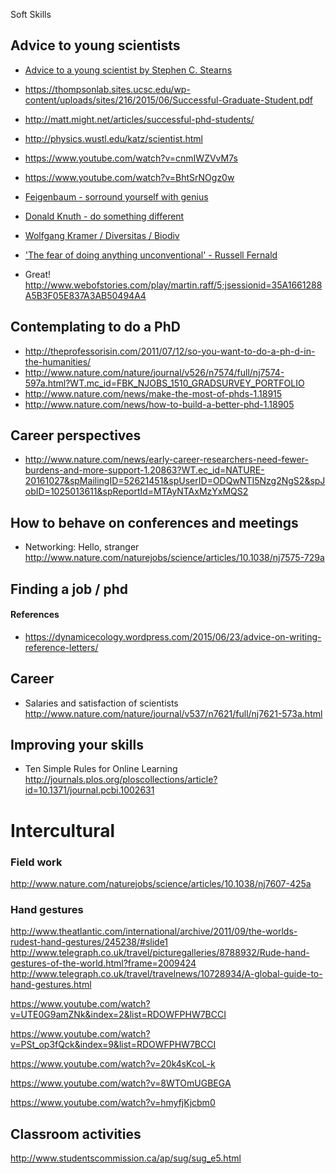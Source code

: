 Soft Skills



## Advice to young scientists


* [Advice to a young scientist by Stephen C. Stearns](http://www.infectionimmunity.nl/documents/Stearns%20Advice%20Young%20Scientist.pdf)
* https://thompsonlab.sites.ucsc.edu/wp-content/uploads/sites/216/2015/06/Successful-Graduate-Student.pdf
* http://matt.might.net/articles/successful-phd-students/
* http://physics.wustl.edu/katz/scientist.html

* https://www.youtube.com/watch?v=cnmIWZVvM7s
* https://www.youtube.com/watch?v=BhtSrNOgz0w

* [Feigenbaum - sorround yourself with genius](https://www.youtube.com/watch?v=YIjxMkcyofQ)

* [Donald Knuth - do something different](https://www.youtube.com/watch?v=75Ju0eM5T2c)

* [Wolfgang Kramer / Diversitas / Biodiv](https://www.youtube.com/watch?v=_pS17unanaE)

* ['The fear of doing anything unconventional' - Russell Fernald ](https://www.youtube.com/watch?v=LzTDcW2Yons)

* Great! http://www.webofstories.com/play/martin.raff/5;jsessionid=35A1661288A5B3F05E837A3AB50494A4

## Contemplating to do a PhD 

* http://theprofessorisin.com/2011/07/12/so-you-want-to-do-a-ph-d-in-the-humanities/
* http://www.nature.com/nature/journal/v526/n7574/full/nj7574-597a.html?WT.mc_id=FBK_NJOBS_1510_GRADSURVEY_PORTFOLIO
* http://www.nature.com/news/make-the-most-of-phds-1.18915
* http://www.nature.com/news/how-to-build-a-better-phd-1.18905


## Career perspectives 

* http://www.nature.com/news/early-career-researchers-need-fewer-burdens-and-more-support-1.20863?WT.ec_id=NATURE-20161027&spMailingID=52621451&spUserID=ODQwNTI5Nzg2NgS2&spJobID=1025013611&spReportId=MTAyNTAxMzYxMQS2



## How to behave on conferences and meetings 

* Networking: Hello, stranger http://www.nature.com/naturejobs/science/articles/10.1038/nj7575-729a



## Finding a job / phd


#### References

* https://dynamicecology.wordpress.com/2015/06/23/advice-on-writing-reference-letters/

## Career 

* Salaries and satisfaction of scientists http://www.nature.com/nature/journal/v537/n7621/full/nj7621-573a.html


## Improving your skills


* Ten Simple Rules for Online Learning http://journals.plos.org/ploscollections/article?id=10.1371/journal.pcbi.1002631



# Intercultural 

### Field work 

http://www.nature.com/naturejobs/science/articles/10.1038/nj7607-425a



### Hand gestures

http://www.theatlantic.com/international/archive/2011/09/the-worlds-rudest-hand-gestures/245238/#slide1
http://www.telegraph.co.uk/travel/picturegalleries/8788932/Rude-hand-gestures-of-the-world.html?frame=2009424
http://www.telegraph.co.uk/travel/travelnews/10728934/A-global-guide-to-hand-gestures.html

https://www.youtube.com/watch?v=UTE0G9amZNk&index=2&list=RDOWFPHW7BCCI

https://www.youtube.com/watch?v=PSt_op3fQck&index=9&list=RDOWFPHW7BCCI

https://www.youtube.com/watch?v=20k4sKcoL-k

https://www.youtube.com/watch?v=8WTOmUGBEGA

https://www.youtube.com/watch?v=hmyfjKjcbm0


## Classroom activities

http://www.studentscommission.ca/ap/sug/sug_e5.html
